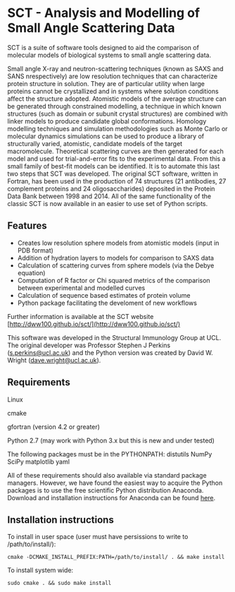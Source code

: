 SCT - Analysis and Modelling of Small Angle Scattering Data
===========================================================

SCT is a suite of software tools designed to aid the comparison of molecular models of biological systems to small angle scattering data.

Small angle X-ray and neutron-scattering techniques (known as SAXS and SANS nrespectively) are low resolution techniques that can characterize protein structure in solution. 
They are of particular utility when large proteins cannot be crystallized and in systems where solution conditions affect the structure adopted. 
Atomistic models of the average structure can be generated through constrained modelling, a technique in which known structures (such as domain or subunit crystal structures) are combined with linker models to produce candidate global conformations. 
Homology modelling techniques and simulation methodologies such as Monte Carlo or molecular dynamics simulations can be used to produce a library of structurally varied, atomistic, candidate models of the target macromolecule.
Theoretical scattering curves are then generated for each model and used for trial-and-error fits to the experimental data. 
From this a small family of best-fit models can be identified. 
It is to automate this last two steps that SCT was developed.
The original SCT software, written in Fortran, has been used in the production of 74 structures (21 antibodies, 27 complement proteins and 24 oligosaccharides) deposited in the Protein Data Bank between 1998 and 2014.
All of the same functionality of the classic SCT is now available in an easier to use set of Python scripts.

Features
--------

* Creates low resolution sphere models from atomistic models (input in PDB format)
* Addition of hydration layers to models for comparison to SAXS data
* Calculation of scattering curves from sphere models (via the Debye equation)
* Computation of R factor or Chi squared metrics of the comparison between experimental and modelled curves
* Calculation of sequence based estimates of protein volume
* Python package facilitating the develoment of new workflows

Further information is available at the SCT website [http://dww100.github.io/sct/](http://dww100.github.io/sct/)

This software was developed in the Structural Immunology Group at UCL. The original developer was Professor 
Stephen J Perkins (s.perkins@ucl.ac.uk) and the Python version was created by David W. Wright (dave.wright@ucl.ac.uk).

Requirements
-------------

Linux

cmake

gfortran (version 4.2 or greater)

Python 2.7 (may work with Python 3.x but this is new and under tested)

The following packages must be in the PYTHONPATH:
distutils
NumPy
SciPy
matplotlib
yaml

All of these requirements should also available via standard package managers.
However, we have found the easiest way to acquire the Python packages is to use the free scientific Python distribution Anaconda.
Download and installation instructions for Anaconda can be found [here](https://store.continuum.io/cshop/anaconda/).

Installation instructions
--------------------------

To install in user space (user must have persissions to write to /path/to/install/): 

```
cmake -DCMAKE_INSTALL_PREFIX:PATH=/path/to/install/ . && make install
```

To install system wide:

```
sudo cmake . && sudo make install
```
